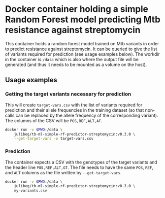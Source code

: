 # Docker container holding a simple Random Forest model predicting Mtb resistance against streptomycin

This container holds a random forest model trained on Mtb variants in order to predict resistance against streptomycin. It can be queried to give the list of variants required for prediction (see usage examples below). The workdir in the container is `/data` which is also where the output file will be generated (and thus it needs to be mounted as a volume on the host).

## Usage examples

### Getting the target variants necessary for prediction

This will create `target-vars.csv` with the list of variants required for
prediction and their allele frequencies in the training dataset (so that
non-calls can be replaced by the allele frequency of the corresponding variant).
The columns of the CSV will be `POS,REF,ALT,AF`.

```bash
docker run -v $PWD:/data \
    julibeg/tb-ml-simple-rf-predictor-streptomycin:v0.3.0 \
    --get-target-vars -o target-vars.csv
```

### Prediction

The container expects a CSV with the genotypes of the target variants and the
header line `POS,REF,ALT,GT`. The file needs to have the same `POS`, `REF`, and
`ALT` columns as the file written by `--get-target-vars`.

```bash
docker run -v $PWD:/data \
    julibeg/tb-ml-simple-rf-predictor-streptomycin:v0.3.0 \
    my-variants.csv
```
